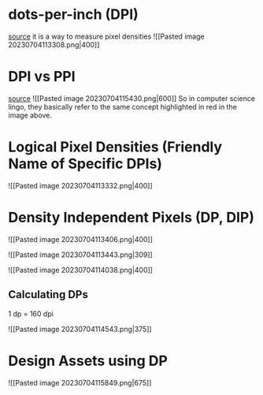 # dots-per-inch (DPI)
[source](https://www.youtube.com/watch?v=zhszwkcay2A)
it is a way to measure pixel densities
![[Pasted image 20230704113308.png|400]]

# DPI vs PPI
[source](https://stackoverflow.com/questions/35469037/what-is-the-difference-between-ppi-vs-dpi#:~:text=1%20Answer&text=In%20very%20simple%20words%3A,on%20an%20inch%20of%20screen.)
![[Pasted image 20230704115430.png|600]]
So in computer science lingo, they basically refer to the same concept highlighted in red in the image above.

# Logical Pixel Densities (Friendly Name of Specific DPIs)

![[Pasted image 20230704113332.png|400]]

# Density Independent Pixels (DP, DIP)

![[Pasted image 20230704113406.png|400]]

![[Pasted image 20230704113443.png|309]]

![[Pasted image 20230704114038.png|400]]

## Calculating DPs
1 dp = 160 dpi

![[Pasted image 20230704114543.png|375]]


# Design Assets using DP

![[Pasted image 20230704115849.png|675]]



